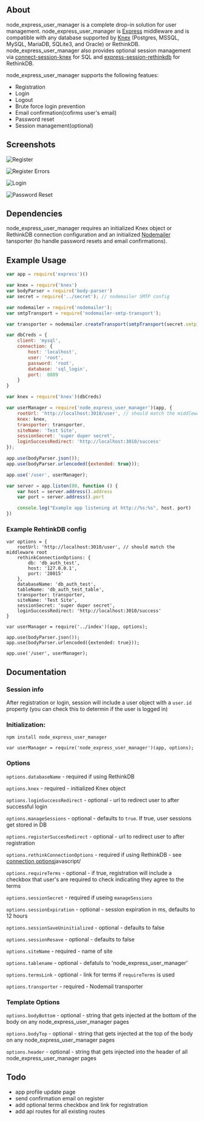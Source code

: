 ## About

node_express_user_manager is a complete drop-in solution for user management. node_express_user_manager is [Express](https://expressjs.com/) middleware and is compatible with any database supported by [Knex](http://knexjs.org/) (Postgres, MSSQL, MySQL, MariaDB, SQLite3, and Oracle) or RethinkDB. node_express_user_manager also provides optional session management via [connect-session-knex](https://github.com/llambda/connect-session-knex) for SQL and [express-session-rethinkdb](https://github.com/llambda/session-rethinkdb) for RethinkDB.

node_express_user_manager supports the following featues:
* Registration
* Login
* Logout
* Brute force login prevention
* Email confirmation(cofirms user's email)
* Password reset
* Session management(optional)

## Screenshots

![Register](/lib/screenshots/register.png?raw=true "Register")

![Register Errors](/lib/screenshots/register-error.png?raw=true "Register")

![Login](/lib/screenshots/login.png?raw=true "Login")

![Password Reset](/lib/screenshots/password-reset.png?raw=true "Password Reset")

## Dependencies
node_express_user_manager requires an initialized Knex object or RethinkDB connection configuration and an initialized [Nodemailer](https://github.com/nodemailer/nodemailer) tansporter (to handle password resets and email confirmations).

## Example Usage

```javascript
var app = require('express')()

var knex = require('knex')
var bodyParser = require('body-parser')
var secret = require('../secret'); // nodemailer SMTP config

var nodemailer = require('nodemailer');
var smtpTransport = require('nodemailer-smtp-transport');

var transporter = nodemailer.createTransport(smtpTransport(secret.smtp));

var dbCreds = {
    client: 'mysql',
    connection: {
        host: 'localhost',
        user: 'root',
        password: 'root',
        database: 'sql_login',
        port:  8889
    }
}

var knex = require('knex')(dbCreds)

var userManager = require('node_express_user_manager')(app, {
    rootUrl: 'http://localhost:3010/user', // should match the middleware root
    knex: knex,
    transporter: transporter,
    siteName: 'Test Site',
    sessionSecret: 'super duper secret',
    loginSuccessRedirect: 'http://localhost:3010/success'
});

app.use(bodyParser.json());
app.use(bodyParser.urlencoded({extended: true}));

app.use('/user', userManager);

var server = app.listen(80, function () {
    var host = server.address().address
    var port = server.address().port

    console.log("Example app listening at http://%s:%s", host, port)
})

```

### Example RehtinkDB config

```
var options = {
    rootUrl: 'http://localhost:3010/user', // should match the middleware root
    rethinkConnectionOptions: {
        db: 'db_auth_test',
        host: '127.0.0.1',
        port: '28015'
    },
    databaseName: 'db_auth_test',
    tableName: 'db_auth_test_table',
    transporter: transporter,
    siteName: 'Test Site',
    sessionSecret: 'super duper secret',
    loginSuccessRedirect: 'http://localhost:3010/success'
}

var userManager = require('../index')(app, options);

app.use(bodyParser.json());
app.use(bodyParser.urlencoded({extended: true}));

app.use('/user', userManager);
```

## Documentation

### Session info

After registration or login, session will include a user object with a `user.id` property (you can check this to determin if the user is logged in)

### Initialization:

`npm install node_express_user_manager`

`var userManager = require('node_express_user_manager')(app, options);`

### Options

`options.databaseName` - required if using RethinkDB

`options.knex` - required - initialized Knex object

`options.loginSuccessRedirect` - optional - url to redirect user to after successful login

`options.manageSessions` - optional - defaults to `true`. If true, user sessions get stored in DB

`options.registerSuccesRedirect` - optional - url to redirect user to after registration

`options.rethinkConnectionOptions` - required if using RethinkDB - see [connection options](https://www.rethinkdb.com/docs/install-drivers/)javascript/

`options.requireTerms` - optional - if true, registration will include a checkbox that user's are required to check indicating they agree to the terms

`options.sessionSecret` - required if useing `manageSessions`

`options.sessionExpiration` - optional - session expiration in ms, defaults to 12 hours

`options.sessionSaveUninitialized` - optional - defaults to false

`options.sessionResave` - optional - defaults to false

`options.siteName` - required - name of site

`options.tablename` - optional - defatuls to 'node_express_user_manager'

`options.termsLink` - optional - link for terms if `requireTerms` is used

`options.transporter` - required - Nodemail transporter

### Template Options

`options.bodyBottom` - optional - string that gets injected at the bottom of the body on any node_express_user_manager pages

`options.bodyTop` - optional - string that gets injected at the top of the body on any node_express_user_manager pages

`options.header` - optional - string that gets injected into the header of all node_express_user_manager pages

## Todo
* app profile update page
* send confirmation email on register
* add optional terms checkbox and link for registration
* add api routes for all existing routes